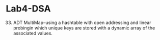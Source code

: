 # Lab4-DSA

33.  ADT MultiMap–using a hashtable with open addressing and linear probingin which unique keys are stored with a dynamic array of the associated values.
